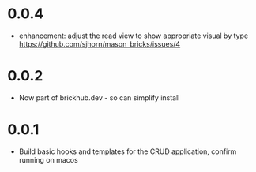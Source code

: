 # 0.0.4

- enhancement: adjust the read view to show appropriate visual by type https://github.com/sjhorn/mason_bricks/issues/4 
# 0.0.2

- Now part of brickhub.dev - so can simplify install

# 0.0.1

- Build basic hooks and templates for the CRUD application, confirm running on macos
